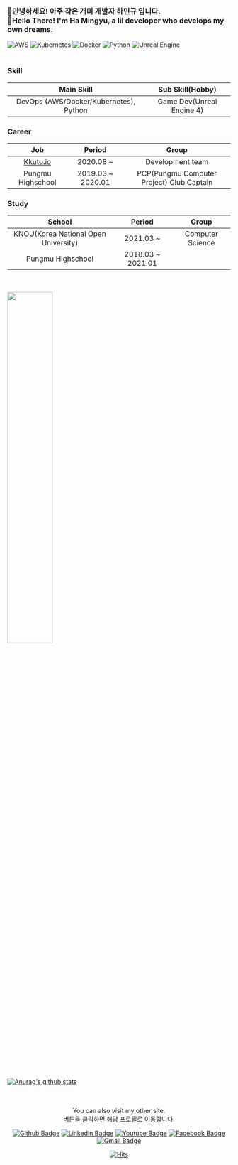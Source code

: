 <h3>👋안녕하세요! 아주 작은 개미 개발자 하민규 입니다.
<br>
👋Hello There! I'm Ha Mingyu, a lil developer who develops my own dreams.</h3>

![AWS](https://img.shields.io/badge/AWS-%23FF9900.svg?style=for-the-badge&logo=amazon-aws&logoColor=white) ![Kubernetes](https://img.shields.io/badge/kubernetes-%23326ce5.svg?style=for-the-badge&logo=kubernetes&logoColor=white) ![Docker](https://img.shields.io/badge/docker-%230db7ed.svg?style=for-the-badge&logo=docker&logoColor=white) ![Python](https://img.shields.io/badge/python-3670A0?style=for-the-badge&logo=python&logoColor=ffdd54) ![Unreal Engine](https://img.shields.io/badge/unrealengine-%23313131.svg?style=for-the-badge&logo=unrealengine&logoColor=white)
<br>
<br>

<h3>Skill</h3>

| Main Skill | Sub Skill(Hobby) |
| :---:|:---: |
| DevOps (AWS/Docker/Kubernetes), Python | Game Dev(Unreal Engine 4) |

<h3>Career</h3>

| Job | Period | Group |
| :---:|:---:|:---: |
| [Kkutu.io](https://kkutu.io/)| 2020.08 ~ |  Development team |
| Pungmu Highschool | 2019.03 ~ 2020.01 | PCP(Pungmu Computer Project) Club Captain |

<h3>Study</h3>

| School | Period | Group |
| :---:|:---:|:---: |
| KNOU(Korea National Open University) | 2021.03 ~ | Computer Science |
| Pungmu Highschool | 2018.03 ~ 2021.01 |  |

<br>
<br>

<img width="45%" src="https://user-images.githubusercontent.com/56721888/134790215-c87476e7-4d50-4fa9-9848-a99ccf184940.png"/>
<br>

 [![Anurag's github stats](https://github-readme-stats.vercel.app/api?username=Ted-0207)](https://github.com/anuraghazra/github-readme-stats)
 
 <br>
 <br>

   <div align=center>
  You can also visit my other site.<br>
  버튼을 클릭하면 해당 프로필로 이동합니다.
	
  [![Github Badge](http://img.shields.io/badge/-GitHub-black?style=flat-square&logo=github&link=https://github.com/Ted-0207/)](https://github.com/Ted-0207/) [![Linkedin Badge](https://img.shields.io/badge/-LinkedIn-blue?style=flat-square&logo=Linkedin&logoColor=white&link=https://https://www.linkedin.com/in/min-gyu-ha-905105221/)](https://www.linkedin.com/in/min-gyu-ha-905105221/) [![Youtube Badge](https://img.shields.io/badge/Youtube-ff0000?style=flat-square&logo=youtube&linkhttps://www.youtube.com/channel/UCm5AZh2AJa04wwfmmqna1-Q)](https://www.youtube.com/channel/UCm5AZh2AJa04wwfmmqna1-Q) [![Facebook Badge](https://img.shields.io/badge/facebook-1877f2?style=flat-square&logo=facebook&logoColor=white&link=https://www.facebook.com/profile.php?id=100008429832045)](https://www.facebook.com/profile.php?id=100008429832045) [![Gmail Badge](https://img.shields.io/badge/Gmail-d14836?style=flat-square&logo=Gmail&logoColor=white&link=mailto:gkalsrb02@gmail.com)](mailto:gkalsrb02@gmail.com)
  
  [![Hits](https://hits.seeyoufarm.com/api/count/incr/badge.svg?url=https%3A%2F%2Fgithub.com%2FTed-0207&count_bg=%2379C83D&title_bg=%23555555&icon=&icon_color=%23E7E7E7&title=hits&edge_flat=false)](https://hits.seeyoufarm.com)
	
  </div>
<!---
Ted-0207/Ted-0207 is a ✨ special ✨ repository because its `README.md` (this file) appears on your GitHub profile.
You can click the Preview link to take a look at your changes.
--->
